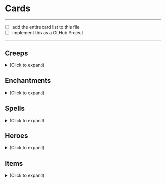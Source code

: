 # Cards
---
- [ ] add the entire card list to this file
- [ ] implement this as a GitHub Project

---
## Creeps

<details>
  <summary> (Click to expand)  </summary>

|   | Card | Current Status | Assigned to |
|---|------|----------------|-------------|
|:heavy_check_mark:| Assassin's Apprentice | Done | Max Garber
|✔️| Assassin's Shadow| Done | Max Garber |
|✔️| Bronze Legionnaire| Done | Max Garber |
|✔️| Canid Bushwacker| Done | Max Garber |
|✔️| Defenestrating Kobold| Done | Max Garber |
|✔️| Disciple of Nevermore| Done | Max Garber |
|✔️| Hound of War| Done | Max Garber |
|✔️| Loyal Beast| Done | Max Garber |
|✔️| Naked Greevil| Done | Max Garber |
|✔️| Oglodi Catapult| Done | Max Garber |
|✔️| Ogre Conscript| Done | Max Garber |
|✔️| Prowler Vanguard| Done | Max Garber |
|✔️| Rumusque Redeemer| Done | Max Garber |
|✔️| Satyr Duelist| Done | Max Garber |
|✔️| Untested Grunt| Done | Max Garber |
|✔️| Vhoul Martyr| Done | Max Garber |

</details>

## Enchantments
<details>
  <summary> (Click to expand)  </summary>

| | Card | Current Status | Assigned to |
|---|------|----------------|-------------|
|✔️| Escape Route | Done | Max Garber |
|✔️| Heroic Resolve | Done | Max Garber |
|✔️| Ion Shell | Done | Max Garber |
|✔️| Keenfolk Turret | Done | Max Garber |
|✔️| Trebuchets | Done | Max Garber |
|✔️| Watchtower | Done | Max Garber |

</details>

## Spells
<details>
  <summary> (Click to expand)  </summary>


| | Card | Current Status | Assigned to |
|---|------|----------------|-------------|
|✔️| Arc Bolt | Done | Max
|✔️| Creep Reinforcements | Done | Max Garber |
|✔️| Cunning Plan | Done | Max Garber |
|✔️| Diabolic Conclusion | Done | Max Garber |
|✔️| Divided We Stand | Done | Max Garber |
|✔️| Divine Intervention | Done | Max Garber |
|✔️| Eclipse | Done | Max Garber |
|✔️| Gank | Done | Max Garber |
|✔️| Lightning Strike | Done | Max Garber |
|✔️| No Accident | Done | Max Garber |
|✔️| Poised to Strike | Done | Max Garber |
|✔️| Repel | Done | Max Garber |
|✔️| Smash Their Defenses! | Done | Max Garber |
|✔️| Spell Steal | Done | Max Garber |
|✔️| Ventriloquy | Done | Max Garber |
|✔️| Wraithfire Blast | Done | Max Garber |

</details>

## Heroes
<details>
  <summary> (Click to expand)  </summary>


| | Card | Current Status | Assigned to |
|---|------|----------------|-------------|
|✔️| Arc Warden | Done | Max Garber |
|✔️| Axe | Done | Max Garber |
|✔️| Beast Master | Done | Max Garber |
|✔️| Bristleback | Done | Max Garber |
|✔️| Centaur Warrunner | Done | Max Garber |
|✔️| Crystal Maiden | Done | Max Garber |
|✔️| Dark Seer | Done | Max Garber |
|✔️| Drow Ranger | Done | Max Garber |
|✔️| Earthshaker | Done | Max Garber |
|✔️| Imperia | Done | Max Garber |
|✔️| J'Muy the Wise | Done | Max Garber |
|✔️| Kanna | Done | Max Garber |
|✔️| Keefe the Bold | Done | Max Garber |
|✔️| Legion Commander | Done | Max Garber |
|✔️| Lina | Done | Max Garber |
|✔️| Luna | Done | Max Garber |
|✔️| Magnus | Done | Max Garber |
|✔️| Mazzie | Done | Max Garber |
|✔️| Oger Magi | Done | Max Garber |
|✔️| Phantom Assassin | Done | Max Garber |
|✔️| Phantom Lancer | Done | Max Garber |
|✔️| Pierpont | Done | Max Garber |
|✔️| Prellex | Done | Max Garber |
|✔️| Pugna | Done | Max Garber |
|✔️| Rubick | Done | Max Garber |
|✔️| Skywrath Mage | Done | Max Garber |
|✔️| Sven | Done | Max Garber |
|✔️| Tidehunter | Done | Max Garber |
|✔️| Timbersaw | Done | Max Garber |
|✔️| Troll Warlord | Done | Max Garber |
|✔️| Tusk | Done | Max Garber |
|✔️| Ursa | Done | Max Garber |
</details>

## Items
<details>
  <summary> (Click to expand)  </summary>

| | Card | Current Status | Assigned to |
|---|------|----------------|-------------|
|✔️| Barbed Mail | Done | Max Garber |
|✔️| Blink Scroll | Done | Max Garber |
|✔️| Bracers of Sacrifice | Done | Max Garber |
|✔️| Broadsword | Done | Max Garber |
|✔️| Claszureme Hourglass | Done | Max Garber |
|✔️| Claymore | Done | Max Garber |
|✔️| Crown of the Undying | Done | Max Garber |
|✔️| Force Staff | Done | Max Garber |
|✔️| Hero's Cape | Done | Max Garber |
|✔️| Leather Armor | Done | Max Garber |
|✔️| Short Sword | Done | Max Garber |
|✔️| Traveler's Cloak | Done | Max Garber |

</details>
